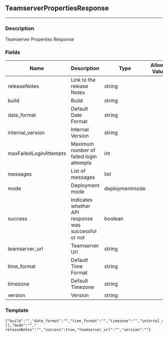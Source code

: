 ## TeamserverPropertiesResponse
---
### Description
Teamserver Properties Response
### Fields
| Name | Description | Type | Allowed Values | Required |
| ---- | ----------- | ---- | -------------- | -------- |
|  releaseNotes | Link to the release Notes | string |  | false |
| build | Build | string |  | false |
| date_format | Default Date Format | string |  | false |
| internal_version | Internal Version | string |  | false |
| maxFailedLoginAttempts | Maximum number of failed login attempts | int |  | false |
| messages | List of messages | list |  | false |
| mode | Deployment mode | deploymentmode |  | false |
| success | Indicates whether API response was successful or not | boolean |  | false |
| teamserver_url | Teamserver Url | string |  | false |
| time_format | Default Time Format | string |  | false |
| timezone | Default Timezone | string |  | false |
| version | Version | string |  | false |
### Template
```
{"build":"","date_format":"","time_format":"","timezone":"","internal_version":"","maxFailedLoginAttempts":0,"messages":[],"mode":""," releaseNotes":"","success":true,"teamserver_url":"","version":""}
```
